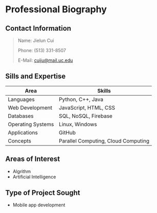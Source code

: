 # Professional Biography
## Contact Information
> Name: Jielun Cui
> 
> Phone: (513) 331-8507
> 
> E-Mail: cuiju@mail.uc.edu

## Sills and Expertise
| Area | Skills |
| --- | --- |
| Languages | Python, C++, Java|
| Web Development | JavaScript, HTML, CSS|
| Databases | SQL, NoSQL, Firebase |
| Operating Systems | Linux, Windows |
| Applications |  GitHub |
| Concepts | Parallel Computing, Cloud Computing |

## Areas of Interest
- Algrithm
- Artificial Intelligence

## Type of Project Sought
- Mobile app development
 
